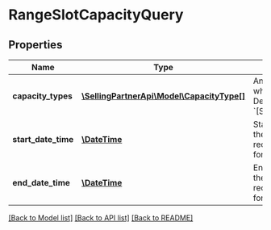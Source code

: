 # RangeSlotCapacityQuery

## Properties
Name | Type | Description | Notes
------------ | ------------- | ------------- | -------------
**capacity_types** | [**\SellingPartnerApi\Model\CapacityType[]**](CapacityType.md) | An array of capacity types which are being requested. Default value is &#x60;[SCHEDULED_CAPACITY]&#x60;. | [optional] 
**start_date_time** | [**\DateTime**](\DateTime.md) | Start date time from which the capacity slots are being requested in ISO 8601 format. | 
**end_date_time** | [**\DateTime**](\DateTime.md) | End date time up to which the capacity slots are being requested in ISO 8601 format. | 

[[Back to Model list]](../README.md#documentation-for-models) [[Back to API list]](../README.md#documentation-for-api-endpoints) [[Back to README]](../README.md)


